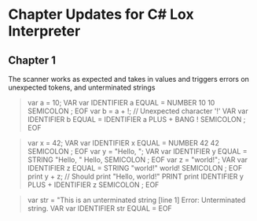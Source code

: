 # Chapter Updates for C# Lox Interpreter

## Chapter 1
The scanner works as expected and takes in values and triggers errors on unexpected tokens, and unterminated strings

> var a = 10;
VAR var
IDENTIFIER a
EQUAL =
NUMBER 10 10
SEMICOLON ;
EOF
> var b = a + !; // Unexpected character '!'
VAR var
IDENTIFIER b
EQUAL =
IDENTIFIER a
PLUS +
BANG !
SEMICOLON ;
EOF

> var x = 42;
VAR var
IDENTIFIER x
EQUAL =
NUMBER 42 42
SEMICOLON ;
EOF
> var y = "Hello, ";
VAR var
IDENTIFIER y
EQUAL =
STRING "Hello, " Hello,
SEMICOLON ;
EOF
> var z = "world!";
VAR var
IDENTIFIER z
EQUAL =
STRING "world!" world!
SEMICOLON ;
EOF
> print y + z; // Should print "Hello, world!"
PRINT print
IDENTIFIER y
PLUS +
IDENTIFIER z
SEMICOLON ;
EOF

> var str = "This is an unterminated string
[line 1] Error: Unterminated string.
VAR var
IDENTIFIER str
EQUAL =
EOF
